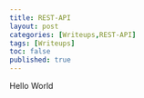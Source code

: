 ```yaml
---
title: REST-API
layout: post
categories: [Writeups,REST-API]
tags: [Writeups]
toc: false
published: true
---
```


Hello World
